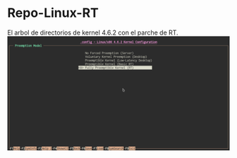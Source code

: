 # Repo-Linux-RT
El arbol de directorios de kernel 4.6.2 con el parche de RT.
![Linux RT](Imagen.png)
